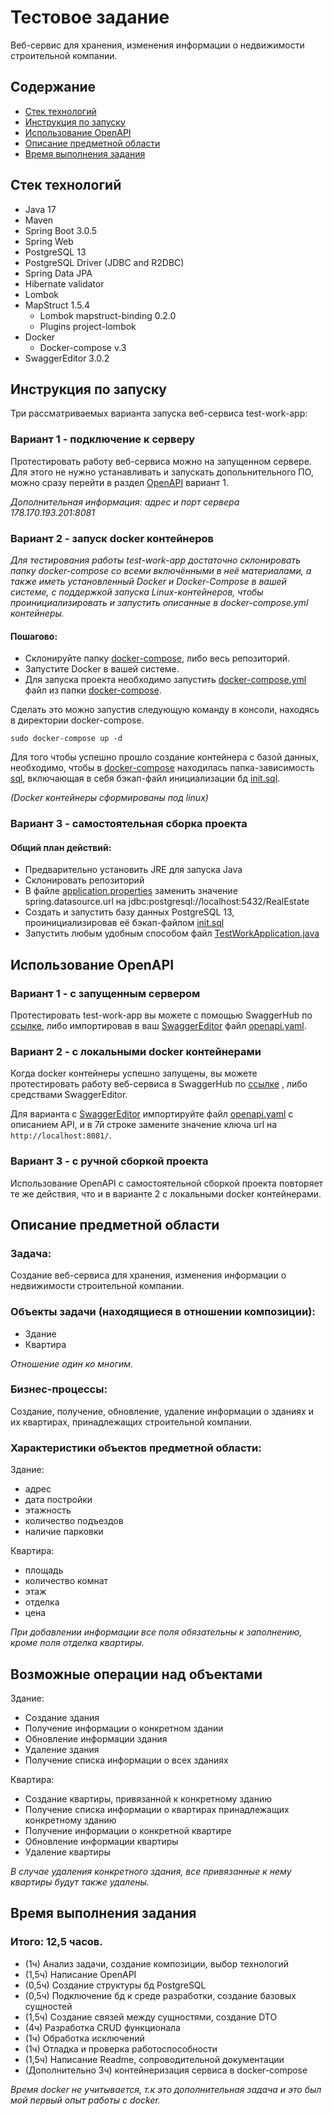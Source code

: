 # Тестовое задание

Веб-сервис для хранения, изменения информации о недвижимости строительной компании.
## Содержание

- [Стек технологий](#стек-технологий)
- [Инструкция по запуску](#инструкция-по-запуску)
- [Использование OpenAPI](#использование-openapi)
- [Описание предметной области](#описание-предметной-области)
- [Время выполнения задания](#время-выполнения-задания)

## Стек технологий
- Java 17
- Maven
- Spring Boot 3.0.5
- Spring Web
- PostgreSQL 13
- PostgreSQL Driver (JDBC and R2DBC)
- Spring Data JPA
- Hibernate validator
- Lombok
- MapStruct 1.5.4
  - Lombok mapstruct-binding 0.2.0
  - Plugins project-lombok
- Docker
  - Docker-compose v.3
- SwaggerEditor 3.0.2

## Инструкция по запуску
Три рассматриваемых варианта запуска веб-сервиса test-work-app:
### Вариант 1 - подключение к серверу

Протестировать работу веб-сервиса можно на запущенном сервере. Для этого не нужно устанавливать и запускать допольнительного ПО, можно сразу перейти в раздел [OpenAPI](#использование-openapi) вариант 1.

*Дополнительная информация: адрес и порт сервера 178.170.193.201:8081*

### Вариант 2 - запуск docker контейнеров

*Для тестирования работы test-work-app достаточно склонировать папку docker-compose со всеми включёнными в неё материалами, а также иметь установленный Docker и Docker-Compose в вашей системе, с поддержкой запуска Linux-контейнеров, чтобы проинициализировать и запустить описанные в docker-compose.yml контейнеры.*
#### Пошагово:
- Склонируйте папку [docker-compose](https://github.com/MrRobinGoood/test-work-app/tree/master/docker-compose), либо весь репозиторий.
- Запустите Docker в вашей системе.
- Для запуска проекта необходимо запустить [docker-compose.yml](https://github.com/MrRobinGoood/test-work-app/blob/master/docker-compose/docker-compose.yml) файл из папки [docker-compose](https://github.com/MrRobinGoood/test-work-app/tree/master/docker-compose). 

Сделать это можно запустив следующую команду в консоли, находясь в директории docker-compose.
```
sudo docker-compose up -d
```
Для того чтобы успешно прошло создание контейнера с базой данных, необходимо, чтобы в [docker-compose](https://github.com/MrRobinGoood/test-work-app/tree/master/docker-compose) находилась папка-зависимость [sql](https://github.com/MrRobinGoood/test-work-app/tree/master/docker-compose/sql), включающая в себя бэкап-файл инициализации бд [init.sql](https://github.com/MrRobinGoood/test-work-app/blob/master/docker-compose/sql/init.sql).

*(Docker контейнеры сформированы под linux)*

### Вариант 3 - самостоятельная сборка проекта

#### Общий план действий:

- Предварительно установить JRE для запуска Java
- Склонировать репозиторий
- В файле [application.properties](https://github.com/MrRobinGoood/test-work-app/blob/master/src/main/resources/application.properties) заменить значение spring.datasource.url на jdbc:postgresql://localhost:5432/RealEstate
- Создать и запустить базу данных PostgreSQL 13, проинициализировав её бэкап-файлом [init.sql](https://github.com/MrRobinGoood/test-work-app/blob/master/docker-compose/sql/init.sql)
- Запустить любым удобным способом файл [TestWorkApplication.java](https://github.com/MrRobinGoood/test-work-app/blob/master/src/main/java/ru/bartenev/testwork/TestWorkApplication.java)

## Использование OpenAPI

### Вариант 1 - с запущенным сервером

Протестировать test-work-app вы можете с помощью SwaggerHub по [ссылке](https://app.swaggerhub.com/apis/MROBINGOOOD/test-work-app-api/0.0.1#/), либо импортировав в ваш [SwaggerEditor](https://editor.swagger.io/) файл [openapi.yaml](https://github.com/MrRobinGoood/test-work-app/blob/master/openapi/openapi.yaml).

### Вариант 2 - с локальными docker контейнерами

Когда docker контейнеры успешно запущены, вы можете протестировать работу веб-сервиса в SwaggerHub по [ссылке](https://app.swaggerhub.com/apis/MROBINGOOOD/test-work-app-api/0.0.2) , либо средствами SwaggerEditor.

Для варианта с [SwaggerEditor](https://editor.swagger.io/) импортируйте файл [openapi.yaml](https://github.com/MrRobinGoood/test-work-app/blob/master/openapi/openapi.yaml) с описанием API, и в 7й строке замените значение ключа url на ```http://localhost:8081/```.

### Вариант 3 - с ручной сборкой проекта

Использование OpenAPI с самостоятельной сборкой проекта повторяет те же действия, что и в варианте 2 с локальными docker контейнерами.

## Описание предметной области

### Задача: 

Создание веб-сервиса для хранения, изменения информации о недвижимости строительной компании.

### Объекты задачи (находящиеся в отношении композиции):
- Здание
- Квартира

*Отношение один ко многим.*

### Бизнес-процессы: 

Создание, получение, обновление, удаление информации о зданиях и их квартирах, принадлежащих строительной компании.

### Характеристики объектов предметной области:

Здание: 
- адрес
- дата постройки
- этажность
- количество подъездов
- наличие парковки

Квартира: 
- площадь
- количество комнат
- этаж
- отделка
- цена 

*При добавлении информации все поля обязательны к заполнению, кроме поля отделка квартиры.*

## Возможные операции над объектами

Здание:

- Создание здания
- Получение информации о конкретном здании
- Обновление информации здания
- Удаление здания
- Получение списка информации о всех зданиях

Квартира:

- Создание квартиры, привязанной к конкретному зданию
- Получение списка информации о квартирах принадлежащих конкретному зданию
- Получение информации о конкретной квартире
- Обновление информации квартиры
- Удаление квартиры

*В случае удаления конкретного здания, все привязанные к нему квартиры будут также удалены.*

## Время выполнения задания
### Итого: 12,5 часов. 
- (1ч) Анализ задачи, создание композиции, выбор технологий
- (1,5ч) Написание OpenAPI
- (0,5ч) Создание структуры бд PostgreSQL
- (0,5ч) Подключение бд к среде разработки, создание базовых сущностей
- (1,5ч) Создание связей между сущностями, создание DTO
- (4ч) Разработка CRUD функционала
- (1ч) Обработка исключений
- (1ч) Отладка и проверка работоспособности
- (1,5ч) Написание Readme, сопроводительной документации
- (Дополнительно 3ч) контейнеризация сервиса в docker-compose

*Время docker не учитывается, т.к это дополнительная задача и это был мой первый опыт работы с docker.*


